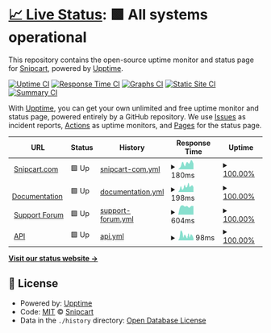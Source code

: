 # [📈 Live Status](https://snipcart.github.io/status-page): <!--live status--> **🟩 All systems operational**

This repository contains the open-source uptime monitor and status page for [Snipcart](https://snipcart.com/), powered by [Upptime](https://github.com/upptime/upptime).

[![Uptime CI](https://github.com/snipcart/status-page/workflows/Uptime%20CI/badge.svg)](https://github.com/snipcart/status-page/actions?query=workflow%3A%22Uptime+CI%22)
[![Response Time CI](https://github.com/snipcart/status-page/workflows/Response%20Time%20CI/badge.svg)](https://github.com/snipcart/status-page/actions?query=workflow%3A%22Response+Time+CI%22)
[![Graphs CI](https://github.com/snipcart/status-page/workflows/Graphs%20CI/badge.svg)](https://github.com/snipcart/status-page/actions?query=workflow%3A%22Graphs+CI%22)
[![Static Site CI](https://github.com/snipcart/status-page/workflows/Static%20Site%20CI/badge.svg)](https://github.com/snipcart/status-page/actions?query=workflow%3A%22Static+Site+CI%22)
[![Summary CI](https://github.com/snipcart/status-page/workflows/Summary%20CI/badge.svg)](https://github.com/snipcart/status-page/actions?query=workflow%3A%22Summary+CI%22)

With [Upptime](https://upptime.js.org), you can get your own unlimited and free uptime monitor and status page, powered entirely by a GitHub repository. We use [Issues](https://github.com/snipcart/status-page/issues) as incident reports, [Actions](https://github.com/snipcart/status-page/actions) as uptime monitors, and [Pages](https://snipcart.github.io/status-page) for the status page.

<!--start: status pages-->
<!-- This summary is generated by Upptime (https://github.com/upptime/upptime) -->
<!-- Do not edit this manually, your changes will be overwritten -->
<!-- prettier-ignore -->
| URL | Status | History | Response Time | Uptime |
| --- | ------ | ------- | ------------- | ------ |
| <img alt="" src="https://icons.duckduckgo.com/ip3/snipcart.com.ico" height="13"> [Snipcart.com](https://snipcart.com/) | 🟩 Up | [snipcart-com.yml](https://github.com/snipcart/status-page/commits/HEAD/history/snipcart-com.yml) | <details><summary><img alt="Response time graph" src="./graphs/snipcart-com/response-time-week.png" height="20"> 180ms</summary><br><a href="https://snipcart.github.io/status-page/history/snipcart-com"><img alt="Response time 180" src="https://img.shields.io/endpoint?url=https%3A%2F%2Fraw.githubusercontent.com%2Fsnipcart%2Fstatus-page%2FHEAD%2Fapi%2Fsnipcart-com%2Fresponse-time.json"></a><br><a href="https://snipcart.github.io/status-page/history/snipcart-com"><img alt="24-hour response time 180" src="https://img.shields.io/endpoint?url=https%3A%2F%2Fraw.githubusercontent.com%2Fsnipcart%2Fstatus-page%2FHEAD%2Fapi%2Fsnipcart-com%2Fresponse-time-day.json"></a><br><a href="https://snipcart.github.io/status-page/history/snipcart-com"><img alt="7-day response time 180" src="https://img.shields.io/endpoint?url=https%3A%2F%2Fraw.githubusercontent.com%2Fsnipcart%2Fstatus-page%2FHEAD%2Fapi%2Fsnipcart-com%2Fresponse-time-week.json"></a><br><a href="https://snipcart.github.io/status-page/history/snipcart-com"><img alt="30-day response time 180" src="https://img.shields.io/endpoint?url=https%3A%2F%2Fraw.githubusercontent.com%2Fsnipcart%2Fstatus-page%2FHEAD%2Fapi%2Fsnipcart-com%2Fresponse-time-month.json"></a><br><a href="https://snipcart.github.io/status-page/history/snipcart-com"><img alt="1-year response time 180" src="https://img.shields.io/endpoint?url=https%3A%2F%2Fraw.githubusercontent.com%2Fsnipcart%2Fstatus-page%2FHEAD%2Fapi%2Fsnipcart-com%2Fresponse-time-year.json"></a></details> | <details><summary><a href="https://snipcart.github.io/status-page/history/snipcart-com">100.00%</a></summary><a href="https://snipcart.github.io/status-page/history/snipcart-com"><img alt="All-time uptime 100.00%" src="https://img.shields.io/endpoint?url=https%3A%2F%2Fraw.githubusercontent.com%2Fsnipcart%2Fstatus-page%2FHEAD%2Fapi%2Fsnipcart-com%2Fuptime.json"></a><br><a href="https://snipcart.github.io/status-page/history/snipcart-com"><img alt="24-hour uptime 100.00%" src="https://img.shields.io/endpoint?url=https%3A%2F%2Fraw.githubusercontent.com%2Fsnipcart%2Fstatus-page%2FHEAD%2Fapi%2Fsnipcart-com%2Fuptime-day.json"></a><br><a href="https://snipcart.github.io/status-page/history/snipcart-com"><img alt="7-day uptime 100.00%" src="https://img.shields.io/endpoint?url=https%3A%2F%2Fraw.githubusercontent.com%2Fsnipcart%2Fstatus-page%2FHEAD%2Fapi%2Fsnipcart-com%2Fuptime-week.json"></a><br><a href="https://snipcart.github.io/status-page/history/snipcart-com"><img alt="30-day uptime 100.00%" src="https://img.shields.io/endpoint?url=https%3A%2F%2Fraw.githubusercontent.com%2Fsnipcart%2Fstatus-page%2FHEAD%2Fapi%2Fsnipcart-com%2Fuptime-month.json"></a><br><a href="https://snipcart.github.io/status-page/history/snipcart-com"><img alt="1-year uptime 100.00%" src="https://img.shields.io/endpoint?url=https%3A%2F%2Fraw.githubusercontent.com%2Fsnipcart%2Fstatus-page%2FHEAD%2Fapi%2Fsnipcart-com%2Fuptime-year.json"></a></details>
| <img alt="" src="https://icons.duckduckgo.com/ip3/docs.snipcart.com.ico" height="13"> [Documentation](https://docs.snipcart.com/) | 🟩 Up | [documentation.yml](https://github.com/snipcart/status-page/commits/HEAD/history/documentation.yml) | <details><summary><img alt="Response time graph" src="./graphs/documentation/response-time-week.png" height="20"> 198ms</summary><br><a href="https://snipcart.github.io/status-page/history/documentation"><img alt="Response time 198" src="https://img.shields.io/endpoint?url=https%3A%2F%2Fraw.githubusercontent.com%2Fsnipcart%2Fstatus-page%2FHEAD%2Fapi%2Fdocumentation%2Fresponse-time.json"></a><br><a href="https://snipcart.github.io/status-page/history/documentation"><img alt="24-hour response time 198" src="https://img.shields.io/endpoint?url=https%3A%2F%2Fraw.githubusercontent.com%2Fsnipcart%2Fstatus-page%2FHEAD%2Fapi%2Fdocumentation%2Fresponse-time-day.json"></a><br><a href="https://snipcart.github.io/status-page/history/documentation"><img alt="7-day response time 198" src="https://img.shields.io/endpoint?url=https%3A%2F%2Fraw.githubusercontent.com%2Fsnipcart%2Fstatus-page%2FHEAD%2Fapi%2Fdocumentation%2Fresponse-time-week.json"></a><br><a href="https://snipcart.github.io/status-page/history/documentation"><img alt="30-day response time 198" src="https://img.shields.io/endpoint?url=https%3A%2F%2Fraw.githubusercontent.com%2Fsnipcart%2Fstatus-page%2FHEAD%2Fapi%2Fdocumentation%2Fresponse-time-month.json"></a><br><a href="https://snipcart.github.io/status-page/history/documentation"><img alt="1-year response time 198" src="https://img.shields.io/endpoint?url=https%3A%2F%2Fraw.githubusercontent.com%2Fsnipcart%2Fstatus-page%2FHEAD%2Fapi%2Fdocumentation%2Fresponse-time-year.json"></a></details> | <details><summary><a href="https://snipcart.github.io/status-page/history/documentation">100.00%</a></summary><a href="https://snipcart.github.io/status-page/history/documentation"><img alt="All-time uptime 100.00%" src="https://img.shields.io/endpoint?url=https%3A%2F%2Fraw.githubusercontent.com%2Fsnipcart%2Fstatus-page%2FHEAD%2Fapi%2Fdocumentation%2Fuptime.json"></a><br><a href="https://snipcart.github.io/status-page/history/documentation"><img alt="24-hour uptime 100.00%" src="https://img.shields.io/endpoint?url=https%3A%2F%2Fraw.githubusercontent.com%2Fsnipcart%2Fstatus-page%2FHEAD%2Fapi%2Fdocumentation%2Fuptime-day.json"></a><br><a href="https://snipcart.github.io/status-page/history/documentation"><img alt="7-day uptime 100.00%" src="https://img.shields.io/endpoint?url=https%3A%2F%2Fraw.githubusercontent.com%2Fsnipcart%2Fstatus-page%2FHEAD%2Fapi%2Fdocumentation%2Fuptime-week.json"></a><br><a href="https://snipcart.github.io/status-page/history/documentation"><img alt="30-day uptime 100.00%" src="https://img.shields.io/endpoint?url=https%3A%2F%2Fraw.githubusercontent.com%2Fsnipcart%2Fstatus-page%2FHEAD%2Fapi%2Fdocumentation%2Fuptime-month.json"></a><br><a href="https://snipcart.github.io/status-page/history/documentation"><img alt="1-year uptime 100.00%" src="https://img.shields.io/endpoint?url=https%3A%2F%2Fraw.githubusercontent.com%2Fsnipcart%2Fstatus-page%2FHEAD%2Fapi%2Fdocumentation%2Fuptime-year.json"></a></details>
| <img alt="" src="https://icons.duckduckgo.com/ip3/support.snipcart.com.ico" height="13"> [Support Forum](https://support.snipcart.com/) | 🟩 Up | [support-forum.yml](https://github.com/snipcart/status-page/commits/HEAD/history/support-forum.yml) | <details><summary><img alt="Response time graph" src="./graphs/support-forum/response-time-week.png" height="20"> 604ms</summary><br><a href="https://snipcart.github.io/status-page/history/support-forum"><img alt="Response time 604" src="https://img.shields.io/endpoint?url=https%3A%2F%2Fraw.githubusercontent.com%2Fsnipcart%2Fstatus-page%2FHEAD%2Fapi%2Fsupport-forum%2Fresponse-time.json"></a><br><a href="https://snipcart.github.io/status-page/history/support-forum"><img alt="24-hour response time 604" src="https://img.shields.io/endpoint?url=https%3A%2F%2Fraw.githubusercontent.com%2Fsnipcart%2Fstatus-page%2FHEAD%2Fapi%2Fsupport-forum%2Fresponse-time-day.json"></a><br><a href="https://snipcart.github.io/status-page/history/support-forum"><img alt="7-day response time 604" src="https://img.shields.io/endpoint?url=https%3A%2F%2Fraw.githubusercontent.com%2Fsnipcart%2Fstatus-page%2FHEAD%2Fapi%2Fsupport-forum%2Fresponse-time-week.json"></a><br><a href="https://snipcart.github.io/status-page/history/support-forum"><img alt="30-day response time 604" src="https://img.shields.io/endpoint?url=https%3A%2F%2Fraw.githubusercontent.com%2Fsnipcart%2Fstatus-page%2FHEAD%2Fapi%2Fsupport-forum%2Fresponse-time-month.json"></a><br><a href="https://snipcart.github.io/status-page/history/support-forum"><img alt="1-year response time 604" src="https://img.shields.io/endpoint?url=https%3A%2F%2Fraw.githubusercontent.com%2Fsnipcart%2Fstatus-page%2FHEAD%2Fapi%2Fsupport-forum%2Fresponse-time-year.json"></a></details> | <details><summary><a href="https://snipcart.github.io/status-page/history/support-forum">100.00%</a></summary><a href="https://snipcart.github.io/status-page/history/support-forum"><img alt="All-time uptime 100.00%" src="https://img.shields.io/endpoint?url=https%3A%2F%2Fraw.githubusercontent.com%2Fsnipcart%2Fstatus-page%2FHEAD%2Fapi%2Fsupport-forum%2Fuptime.json"></a><br><a href="https://snipcart.github.io/status-page/history/support-forum"><img alt="24-hour uptime 100.00%" src="https://img.shields.io/endpoint?url=https%3A%2F%2Fraw.githubusercontent.com%2Fsnipcart%2Fstatus-page%2FHEAD%2Fapi%2Fsupport-forum%2Fuptime-day.json"></a><br><a href="https://snipcart.github.io/status-page/history/support-forum"><img alt="7-day uptime 100.00%" src="https://img.shields.io/endpoint?url=https%3A%2F%2Fraw.githubusercontent.com%2Fsnipcart%2Fstatus-page%2FHEAD%2Fapi%2Fsupport-forum%2Fuptime-week.json"></a><br><a href="https://snipcart.github.io/status-page/history/support-forum"><img alt="30-day uptime 100.00%" src="https://img.shields.io/endpoint?url=https%3A%2F%2Fraw.githubusercontent.com%2Fsnipcart%2Fstatus-page%2FHEAD%2Fapi%2Fsupport-forum%2Fuptime-month.json"></a><br><a href="https://snipcart.github.io/status-page/history/support-forum"><img alt="1-year uptime 100.00%" src="https://img.shields.io/endpoint?url=https%3A%2F%2Fraw.githubusercontent.com%2Fsnipcart%2Fstatus-page%2FHEAD%2Fapi%2Fsupport-forum%2Fuptime-year.json"></a></details>
| <img alt="" src="https://icons.duckduckgo.com/ip3/api.snipcart.com.ico" height="13"> [API](https://api.snipcart.com/) | 🟩 Up | [api.yml](https://github.com/snipcart/status-page/commits/HEAD/history/api.yml) | <details><summary><img alt="Response time graph" src="./graphs/api/response-time-week.png" height="20"> 98ms</summary><br><a href="https://snipcart.github.io/status-page/history/api"><img alt="Response time 98" src="https://img.shields.io/endpoint?url=https%3A%2F%2Fraw.githubusercontent.com%2Fsnipcart%2Fstatus-page%2FHEAD%2Fapi%2Fapi%2Fresponse-time.json"></a><br><a href="https://snipcart.github.io/status-page/history/api"><img alt="24-hour response time 98" src="https://img.shields.io/endpoint?url=https%3A%2F%2Fraw.githubusercontent.com%2Fsnipcart%2Fstatus-page%2FHEAD%2Fapi%2Fapi%2Fresponse-time-day.json"></a><br><a href="https://snipcart.github.io/status-page/history/api"><img alt="7-day response time 98" src="https://img.shields.io/endpoint?url=https%3A%2F%2Fraw.githubusercontent.com%2Fsnipcart%2Fstatus-page%2FHEAD%2Fapi%2Fapi%2Fresponse-time-week.json"></a><br><a href="https://snipcart.github.io/status-page/history/api"><img alt="30-day response time 98" src="https://img.shields.io/endpoint?url=https%3A%2F%2Fraw.githubusercontent.com%2Fsnipcart%2Fstatus-page%2FHEAD%2Fapi%2Fapi%2Fresponse-time-month.json"></a><br><a href="https://snipcart.github.io/status-page/history/api"><img alt="1-year response time 98" src="https://img.shields.io/endpoint?url=https%3A%2F%2Fraw.githubusercontent.com%2Fsnipcart%2Fstatus-page%2FHEAD%2Fapi%2Fapi%2Fresponse-time-year.json"></a></details> | <details><summary><a href="https://snipcart.github.io/status-page/history/api">100.00%</a></summary><a href="https://snipcart.github.io/status-page/history/api"><img alt="All-time uptime 100.00%" src="https://img.shields.io/endpoint?url=https%3A%2F%2Fraw.githubusercontent.com%2Fsnipcart%2Fstatus-page%2FHEAD%2Fapi%2Fapi%2Fuptime.json"></a><br><a href="https://snipcart.github.io/status-page/history/api"><img alt="24-hour uptime 100.00%" src="https://img.shields.io/endpoint?url=https%3A%2F%2Fraw.githubusercontent.com%2Fsnipcart%2Fstatus-page%2FHEAD%2Fapi%2Fapi%2Fuptime-day.json"></a><br><a href="https://snipcart.github.io/status-page/history/api"><img alt="7-day uptime 100.00%" src="https://img.shields.io/endpoint?url=https%3A%2F%2Fraw.githubusercontent.com%2Fsnipcart%2Fstatus-page%2FHEAD%2Fapi%2Fapi%2Fuptime-week.json"></a><br><a href="https://snipcart.github.io/status-page/history/api"><img alt="30-day uptime 100.00%" src="https://img.shields.io/endpoint?url=https%3A%2F%2Fraw.githubusercontent.com%2Fsnipcart%2Fstatus-page%2FHEAD%2Fapi%2Fapi%2Fuptime-month.json"></a><br><a href="https://snipcart.github.io/status-page/history/api"><img alt="1-year uptime 100.00%" src="https://img.shields.io/endpoint?url=https%3A%2F%2Fraw.githubusercontent.com%2Fsnipcart%2Fstatus-page%2FHEAD%2Fapi%2Fapi%2Fuptime-year.json"></a></details>

<!--end: status pages-->

[**Visit our status website →**](https://snipcart.github.io/status-page)

## 📄 License

- Powered by: [Upptime](https://github.com/upptime/upptime)
- Code: [MIT](./LICENSE) © [Snipcart](https://snipcart.com/)
- Data in the `./history` directory: [Open Database License](https://opendatacommons.org/licenses/odbl/1-0/)
